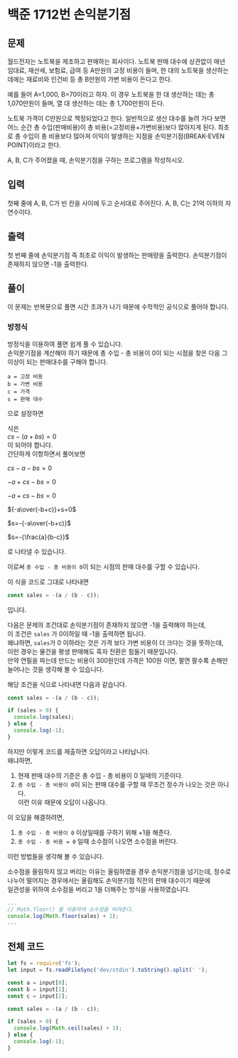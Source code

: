 # 백준 1712번 손익분기점

## 문제

월드전자는 노트북을 제조하고 판매하는 회사이다. 노트북 판매 대수에 상관없이 매년 임대료, 재산세, 보험료, 급여 등 A만원의 고정 비용이 들며, 한 대의 노트북을 생산하는 데에는 재료비와 인건비 등 총 B만원의 가변 비용이 든다고 한다.

예를 들어 A=1,000, B=70이라고 하자. 이 경우 노트북을 한 대 생산하는 데는 총 1,070만원이 들며, 열 대 생산하는 데는 총 1,700만원이 든다.

노트북 가격이 C만원으로 책정되었다고 한다. 일반적으로 생산 대수를 늘려 가다 보면 어느 순간 총 수입(판매비용)이 총 비용(=고정비용+가변비용)보다 많아지게 된다. 최초로 총 수입이 총 비용보다 많아져 이익이 발생하는 지점을 손익분기점(BREAK-EVEN POINT)이라고 한다.

A, B, C가 주어졌을 때, 손익분기점을 구하는 프로그램을 작성하시오.

## 입력

첫째 줄에 A, B, C가 빈 칸을 사이에 두고 순서대로 주어진다. A, B, C는 21억 이하의 자연수이다.

## 출력

첫 번째 줄에 손익분기점 즉 최초로 이익이 발생하는 판매량을 출력한다. 손익분기점이 존재하지 않으면 -1을 출력한다.

## 풀이

이 문제는 반복문으로 풀면 시간 초과가 나기 때문에 수학적인 공식으로 풀어야 합니다.

### 방정식

방정식을 이용하여 풀면 쉽게 풀 수 있습니다.  
손익분기점을 계산해야 하기 때문에 총 수입 - 총 비용이 0이 되는 시점을 찾은 다음 그 이상이 되는 판매대수를 구해야 합니다.

`a = 고정 비용`  
`b = 가변 비용`  
`c = 가격`  
`s = 판매 대수`

으로 설정하면

식은  
$cs-(a+bs)=0$  
이 되어야 합니다.  
간단하게 이항하면서 풀어보면

$cs-a-bs=0$

$-a+cs-bs=0$

$-a+cs-bs=0$

${-a\over(-b+c)}+s=0$

$s=-{-a\over(-b+c)}$

$s=-{\frac{a}{b-c}}$

로 나타낼 수 있습니다.

이로써 `총 수입 - 총 비용이 0`이 되는 시점의 판매 대수를 구할 수 있습니다.

이 식을 코드로 그대로 나타내면

```js
const sales = -(a / (b - c));
```

입니다.

다음은 문제의 조건대로 손익분기점이 존재하지 않으면 -1을 출력해야 하는데,  
이 조건은 `sales` 가 0이하일 때 -1을 출력하면 됩니다.  
왜냐하면, `sales`가 0 이하라는 것은 가격 보다 가변 비용이 더 크다는 것을 뜻하는데,  
이런 경우는 물건을 평생 판매해도 흑자 전환은 힘들기 때문입니다.  
만약 연필을 파는데 만드는 비용이 300원인데 가격은 100원 이면, 팔면 팔수록 손해만 늘어나는 것을 생각해 볼 수 있습니다.

해당 조건을 식으로 나타내면 다음과 같습니다.

```js
const sales = -(a / (b - c));

if (sales > 0) {
  console.log(sales);
} else {
  console.log(-1);
}
```

하지만 이렇게 코드를 제출하면 오답이라고 나타납니다.  
왜냐하면,

1. 현재 판매 대수의 기준은 총 수입 - 총 비용이 0 일때의 기준이다.
2. `총 수입 - 총 비용이 0`이 되는 판매 대수를 구할 때 무조건 정수가 나오는 것은 아니다.  
   이런 이유 때문에 오답이 나옵니다.

이 오답을 해결하려면,

1. `총 수입 - 총 비용이 0` 이상일때를 구하기 위해 +1을 해준다.
2. `총 수입 - 총 비용 = 0` 일때 소수점이 나오면 소수점을 버린다.

이런 방법들을 생각해 볼 수 있습니다.

소수점을 올림하지 않고 버리는 이유는 올림하였을 경우 손익분기점을 넘기는데,
정수로 나누어 떨어지는 경우에서는 올림해도 손익분기점 직전의 판매 대수이기 때문에  
일관성을 위하여 소수점을 버리고 1을 더해주는 방식을 사용하였습니다.

```js
...
// Math.floor() 를 이용하여 소수점을 버려준다.
console.log(Math.floor(sales) + 1);
...

```

## 전체 코드

```js
let fs = require('fs');
let input = fs.readFileSync('dev/stdin').toString().split(' ');

const a = input[0];
const b = input[1];
const c = input[2];

const sales = -(a / (b - c));

if (sales > 0) {
  console.log(Math.ceil(sales) + 1);
} else {
  console.log(-1);
}
```
